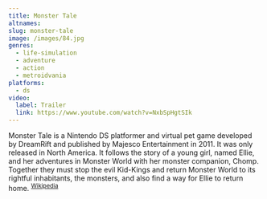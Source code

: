 ```yaml
---
title: Monster Tale
altnames:
slug: monster-tale
image: /images/84.jpg
genres:
  - life-simulation
  - adventure
  - action
  - metroidvania
platforms:
  - ds
video:
  label: Trailer
  link: https://www.youtube.com/watch?v=NxbSpHgtSIk
---
```


Monster Tale is a Nintendo DS platformer and virtual pet game developed by DreamRift and published by Majesco Entertainment in 2011. It was only released in North America. It follows the story of a young girl, named Ellie, and her adventures in Monster World with her monster companion, Chomp. Together they must stop the evil Kid-Kings and return Monster World to its rightful inhabitants, the monsters, and also find a way for Ellie to return home. <sup>[Wikipedia](https://en.wikipedia.org/wiki/Monster_Tale)</sup>



